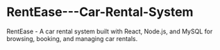 # RentEase---Car-Rental-System
RentEase - A car rental system built with React, Node.js, and MySQL for browsing, booking, and managing car rentals.

